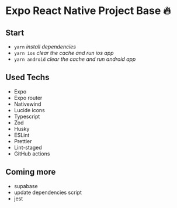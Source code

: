 # Expo React Native Project Base 🔥

## Start

- `yarn` _install dependencies_
- `yarn ios` _clear the cache and run ios app_
- `yarn android` _clear the cache and run android app_

## Used Techs

- Expo
- Expo router
- Nativewind
- Lucide icons
- Typescript
- Zod
- Husky
- ESLint
- Prettier
- Lint-staged
- GitHub actions
<!-- - Supabase -->

## Coming more

- supabase
- update dependencies script
- jest
